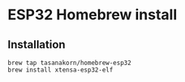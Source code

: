 # ESP32 Homebrew install

## Installation

    brew tap tasanakorn/homebrew-esp32
    brew install xtensa-esp32-elf
